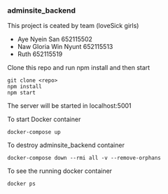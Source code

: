 ### adminsite_backend


This project is ceated by team (loveSick girls)
- Aye Nyein San 652115502
- Naw Gloria Win Nyunt 652115513
- Ruth 652115519

  
Clone this repo and run npm install and then start 
```
git clone <repo>
npm install
npm start 
```
The server will be started in localhost:5001

To start Docker container
```
docker-compose up 
```


To destroy adminsite_backend container
```
docker-compose down --rmi all -v --remove-orphans
```
To see the running docker container
```
docker ps
```
